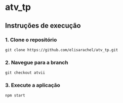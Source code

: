 # atv_tp

## Instruções de execução
### 1. Clone o repositório
```
git clone https://github.com/elisarachel/atv_tp.git
```
### 2. Navegue para a branch
```
git checkout atvii
```
### 3. Execute a aplicação
```
npm start
```
